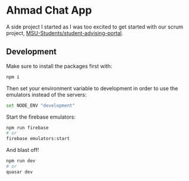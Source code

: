 # Ahmad Chat App

A side project I started as I was too excited to get started with our scrum project, [MSU-Students/student-advising-portal](https://github.com/MSU-Students/student-advising-portal).

## Development

Make sure to install the packages first with:

```bash
npm i
```

Then set your environment variable to development in order to use the emulators instead of the servers:

```bash
set NODE_ENV "development"
```

Start the firebase emulators:

```bash
npm run firebase
# or
firebase emulators:start
```

And blast off!

```bash
npm run dev
# or
quasar dev
```
